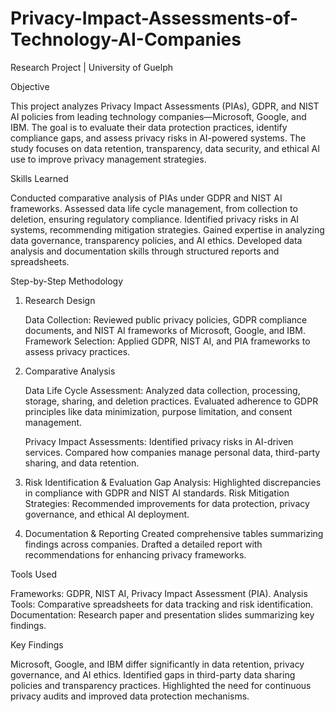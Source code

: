 # Privacy-Impact-Assessments-of-Technology-AI-Companies
Research Project | University of Guelph

Objective


This project analyzes Privacy Impact Assessments (PIAs), GDPR, and NIST AI policies from leading technology companies—Microsoft, Google, and IBM. The goal is to evaluate their data protection practices, identify compliance gaps, and assess privacy risks in AI-powered systems. The study focuses on data retention, transparency, data security, and ethical AI use to improve privacy management strategies.

Skills Learned


Conducted comparative analysis of PIAs under GDPR and NIST AI frameworks.
Assessed data life cycle management, from collection to deletion, ensuring regulatory compliance.
Identified privacy risks in AI systems, recommending mitigation strategies.
Gained expertise in analyzing data governance, transparency policies, and AI ethics.
Developed data analysis and documentation skills through structured reports and spreadsheets.


Step-by-Step Methodology


1. Research Design


    Data Collection: Reviewed public privacy policies, GDPR compliance documents, and NIST AI frameworks of Microsoft, Google, and IBM.
    Framework Selection: Applied GDPR, NIST AI, and PIA frameworks to assess privacy practices.


2. Comparative Analysis


    Data Life Cycle Assessment:
    Analyzed data collection, processing, storage, sharing, and deletion practices.
    Evaluated adherence to GDPR principles like data minimization, purpose limitation, and consent management.


    Privacy Impact Assessments:
    Identified privacy risks in AI-driven services.
    Compared how companies manage personal data, third-party sharing, and data retention.


3. Risk Identification & Evaluation
Gap Analysis: Highlighted discrepancies in compliance with GDPR and NIST AI standards.
Risk Mitigation Strategies: Recommended improvements for data protection, privacy governance, and ethical AI deployment.


4. Documentation & Reporting
Created comprehensive tables summarizing findings across companies.
Drafted a detailed report with recommendations for enhancing privacy frameworks.


Tools Used


Frameworks: GDPR, NIST AI, Privacy Impact Assessment (PIA).
Analysis Tools: Comparative spreadsheets for data tracking and risk identification.
Documentation: Research paper and presentation slides summarizing key findings.


Key Findings


Microsoft, Google, and IBM differ significantly in data retention, privacy governance, and AI ethics.
Identified gaps in third-party data sharing policies and transparency practices.
Highlighted the need for continuous privacy audits and improved data protection mechanisms.



